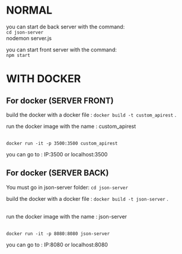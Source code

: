 
# NORMAL

you can start de back server with the command: <br>
`cd json-server` <br>
nodemon server.js<br>

you can start front server with the command: <br>
`npm start`

# WITH DOCKER
## For docker (SERVER FRONT)

build the docker with a docker file : `docker build -t custom_apirest` . <br>

run the docker image with the name : custom_apirest<br><br>

`docker run -it -p 3500:3500 custom_apirest`<br>

you can go to : IP:3500 or localhost:3500

## For docker (SERVER BACK)

You must go in json-server folder: `cd json-server` <br>

build the docker with a docker file : `docker build -t json-server` . <br>
<br>

run the docker image with the name : json-server<br><br>

`docker run -it -p 8080:8080 json-server`<br>

you can go to : IP:8080 or localhost:8080


